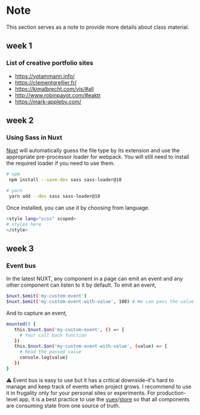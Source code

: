 # Note

This section serves as a note to provide more details about class material.

## week 1

### List of creative portfolio sites

- https://yotammann.info/
- https://clementgrellier.fr/
- https://kimalbrecht.com/vis/#all
- http://www.robinpayot.com/#eaktr
- https://mark-appleby.com/

## week 2

### Using Sass in Nuxt

[Nuxt](https://nuxtjs.org/docs/directory-structure/assets#sass) will automatically guess the file type by its extension and use the appropriate pre-processor loader for webpack. You will still need to install the required loader if you need to use them.

```bash
# npm
 npm install --save-dev sass sass-loader@10

# yarn
 yarn add --dev sass sass-loader@10
```

Once installed, you can use it by choosing from language.

```bash
<style lang="scss" scoped>
# styles here
</style>
```

## week 3

### Event bus

In the latest NUXT, any component in a page can emit an event and any other component can listen to it by default. To emit an event,

```bash
$nuxt.$emit('my-custom-event')
$nuxt.$emit('my-custom-event-with-value', 100) # We can pass the value
```

And to capture an event,

```bash
mounted() {
   this.$nuxt.$on('my-custom-event', () => {
     # Your call back function
   })
   this.$nuxt.$on('my-custom-event-with-value', (value) => {
     # Read the passed value
     console.log(value)
   })
}
```

:warning: Event bus is easy to use but it has a critical downside–it's hard to manage and keep track of events when project grows. I recommend to use it in frugality only for your personal sites or experiments. For production-level app, it is a best practice to use the [vuex](https://vuex.vuejs.org/)/[store](https://nuxtjs.org/docs/directory-structure/store/) so that all components are consuming state from one source of truth.
